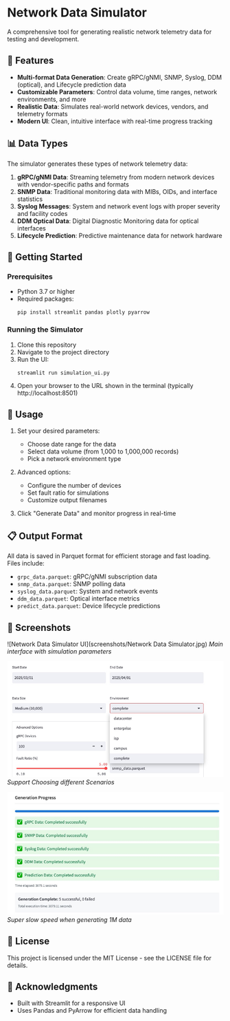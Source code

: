 # Network Data Simulator

A comprehensive tool for generating realistic network telemetry data for testing and development.

## 🌟 Features

- **Multi-format Data Generation**: Create gRPC/gNMI, SNMP, Syslog, DDM (optical), and Lifecycle prediction data
- **Customizable Parameters**: Control data volume, time ranges, network environments, and more
- **Realistic Data**: Simulates real-world network devices, vendors, and telemetry formats
- **Modern UI**: Clean, intuitive interface with real-time progress tracking

## 📊 Data Types

The simulator generates these types of network telemetry data:

1. **gRPC/gNMI Data**: Streaming telemetry from modern network devices with vendor-specific paths and formats
2. **SNMP Data**: Traditional monitoring data with MIBs, OIDs, and interface statistics
3. **Syslog Messages**: System and network event logs with proper severity and facility codes
4. **DDM Optical Data**: Digital Diagnostic Monitoring data for optical interfaces
5. **Lifecycle Prediction**: Predictive maintenance data for network hardware

## 🚀 Getting Started

### Prerequisites

- Python 3.7 or higher
- Required packages:
  ```
  pip install streamlit pandas plotly pyarrow
  ```

### Running the Simulator

1. Clone this repository
2. Navigate to the project directory
3. Run the UI:
   ```
   streamlit run simulation_ui.py
   ```
4. Open your browser to the URL shown in the terminal (typically http://localhost:8501)

## 📝 Usage

1. Set your desired parameters:
   - Choose date range for the data
   - Select data volume (from 1,000 to 1,000,000 records)
   - Pick a network environment type
   
2. Advanced options:
   - Configure the number of devices
   - Set fault ratio for simulations
   - Customize output filenames

3. Click "Generate Data" and monitor progress in real-time

## 📋 Output Format

All data is saved in Parquet format for efficient storage and fast loading. Files include:

- `grpc_data.parquet`: gRPC/gNMI subscription data
- `snmp_data.parquet`: SNMP polling data
- `syslog_data.parquet`: System and network events
- `ddm_data.parquet`: Optical interface metrics
- `predict_data.parquet`: Device lifecycle predictions

## 📸 Screenshots

![Network Data Simulator UI](screenshots/Network Data Simulator.jpg)
*Main interface with simulation parameters*

![Generation Progress](screenshots/支持场景模拟.jpg)
*Support Choosing different Scenarios*

![Generation Progress](screenshots/生成100万条所需时间非常慢.jpg)
*Super slow speed when generating 1M data*

## 📄 License

This project is licensed under the MIT License - see the LICENSE file for details.

## 🙏 Acknowledgments

- Built with Streamlit for a responsive UI
- Uses Pandas and PyArrow for efficient data handling
